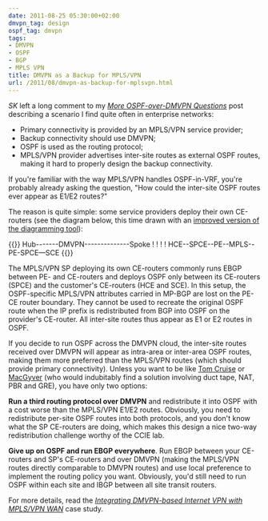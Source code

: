 ```yaml
---
date: 2011-08-25 05:30:00+02:00
dmvpn_tag: design
ospf_tag: dmvpn
tags:
- DMVPN
- OSPF
- BGP
- MPLS VPN
title: DMVPN as a Backup for MPLS/VPN
url: /2011/08/dmvpn-as-backup-for-mplsvpn.html
---
```

*SK* left a long comment to my [*More OSPF-over-DMVPN Questions*](https://blog.ipspace.net/2011/08/more-ospf-over-dmvpn-questions.html) post describing a scenario I find quite often in enterprise networks:

-   Primary connectivity is provided by an MPLS/VPN service provider;
-   Backup connectivity should use DMVPN;
-   OSPF is used as the routing protocol;
-   MPLS/VPN provider advertises inter-site routes as external OSPF routes, making it hard to properly design the backup connectivity.

If you're familiar with the way MPLS/VPN handles OSPF-in-VRF, you're probably already asking the question, "How could the inter-site OSPF routes ever appear as E1/E2 routes?"
<!--more-->
The reason is quite simple: some service providers deploy their own CE-routers (see the diagram below, this time drawn with an [improved version of the diagramming tool](http://notepad-plus-plus.org/)):

{{<ascii>}}
Hub-------DMVPN--------------Spoke
 !                             !
 !                             !
HCE--SPCE--PE--MPLS--PE-SPCE—SCE
{{</ascii>}}

The MPLS/VPN SP deploying its own CE-routers commonly runs EBGP between PE- and CE-routers and deploys OSPF only between its CE-routers (SPCE) and the customer's CE-routers (HCE and SCE). In this setup, the OSPF-specific MPLS/VPN attributes carried in MP-BGP are lost on the PE-CE router boundary. They cannot be used to recreate the original OSPF route when the IP prefix is redistributed from BGP into OSPF on the provider's CE-router. All inter-site routes thus appear as E1 or E2 routes in OSPF.

If you decide to run OSPF across the DMVPN cloud, the inter-site routes received over DMVPN will appear as intra-area or inter-area OSPF routes, making them more preferred than the MPLS/VPN routes (which should provide primary connectivity). Unless you want to be like [Tom Cruise](http://en.wikipedia.org/wiki/Mission:_Impossible_(film)) or [MacGyver](http://en.wikipedia.org/wiki/MacGyver) (who would indubitably find a solution involving duct tape, NAT, PBR and GRE), you have only two options:

**Run a third routing protocol over DMVPN** and redistribute it into OSPF with a cost worse than the MPLS/VPN E1/E2 routes. Obviously, you need to redistribute per-site OSPF routes into both protocols, and you don't know what the SP CE-routers are doing, which makes this design a nice two-way redistribution challenge worthy of the CCIE lab.

**Give up on OSPF and run EBGP everywhere**. Run EBGP between your CE-routers and SP's CE-routers and over DMVPN (making the MPLS/VPN routes directly comparable to DMVPN routes) and use local preference to implement the routing policy you want. Obviously, you'd still need to run OSPF within each site and IBGP between all site transit routers.

For more details, read the _[Integrating DMVPN-based Internet VPN with MPLS/VPN WAN](https://www.ipspace.net/Integrating_Internet_VPN_with_MPLS_VPN_WAN)_ case study.
